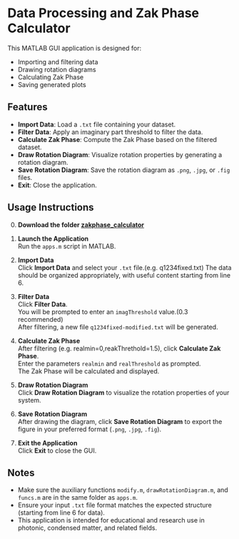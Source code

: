 # Data Processing and Zak Phase Calculator

This MATLAB GUI application is designed for:
- Importing and filtering data
- Drawing rotation diagrams
- Calculating Zak Phase
- Saving generated plots

## Features

- **Import Data**: Load a `.txt` file containing your dataset.
- **Filter Data**: Apply an imaginary part threshold to filter the data.
- **Calculate Zak Phase**: Compute the Zak Phase based on the filtered dataset.
- **Draw Rotation Diagram**: Visualize rotation properties by generating a rotation diagram.
- **Save Rotation Diagram**: Save the rotation diagram as `.png`, `.jpg`, or `.fig` files.
- **Exit**: Close the application.

## Usage Instructions

0. **Download the folder [zakphase_calculator](zakphase_calculator/)**  
2. **Launch the Application**  
   Run the `apps.m` script in MATLAB.

3. **Import Data**  
   Click **Import Data** and select your `.txt` file.(e.g. q1234fixed.txt)
   The data should be organized appropriately, with useful content starting from line 6.

4. **Filter Data**  
   Click **Filter Data**.  
   You will be prompted to enter an `imagThreshold` value.(0.3 recommended)  
   After filtering, a new file `q1234fixed-modified.txt` will be generated.

5. **Calculate Zak Phase**  
   After filtering (e.g. realmin=0,reakThrethold=1.5), click **Calculate Zak Phase**.  
   Enter the parameters `realmin` and `realThreshold` as prompted.  
   The Zak Phase will be calculated and displayed.

6. **Draw Rotation Diagram**  
   Click **Draw Rotation Diagram** to visualize the rotation properties of your system.

7. **Save Rotation Diagram**  
   After drawing the diagram, click **Save Rotation Diagram** to export the figure in your preferred format (`.png`, `.jpg`, `.fig`).

8. **Exit the Application**  
   Click **Exit** to close the GUI.

## Notes

- Make sure the auxiliary functions `modify.m`, `drawRotationDiagram.m`, and `funcs.m` are in the same folder as `apps.m`.
- Ensure your input `.txt` file format matches the expected structure (starting from line 6 for data).
- This application is intended for educational and research use in photonic, condensed matter, and related fields.
